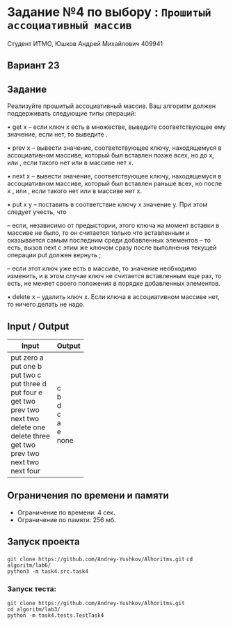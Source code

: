 # Задание №4 по выбору  : `Прошитый ассоциативный массив`

Студент ИТМО, Юшков Андрей Михайлович  409941

## Вариант 23



## Задание 
Реализуйте прошитый ассоциативный массив. Ваш алгоритм должен поддерживать следующие типы операций:

• get x – если ключ x есть в множестве, выведите соответствующее ему
значение, если нет, то выведите <none>.

• prev x – вывести значение, соответствующее ключу, находящемуся в ассоциативном массиве, который был вставлен позже всех, но до x, или <none>,
если такого нет или в массиве нет x.

• next x – вывести значение, соответствующее ключу, находящемуся в ассоциативном массиве, который был вставлен раньше всех, но после x , или
<none>, если такого нет или в массиве нет x.

• put x y – поставить в соответствие ключу x значение y. При этом следует
учесть, что
   
– если, независимо от предыстории, этого ключа на момент вставки в
массиве не было, то он считается только что вставленным и оказывается самым последним среди добавленных элементов – то есть, вызов
next с этим же ключом сразу после выполнения текущей операции put
должен вернуть <none>;
   
– если этот ключ уже есть в массиве, то значение необходимо изменить,
и в этом случае ключ не считается вставленным еще раз, то есть, не
меняет своего положения в порядке добавленных элементов.

• delete x – удалить ключ x. Если ключа в ассоциативном массиве нет, то
ничего делать не надо.

## Input / Output 

| Input                                                                                                                                                                                            | Output                                    |
|--------------------------------------------------------------------------------------------------------------------------------------------------------------------------------------------------|-------------------------------------------|
| put zero a<br/>put one b<br/>put two c <br/>put three d<br/>put four e<br/>get two<br/>prev two<br/>next two<br/>delete one<br/>delete three<br/>get two<br/>prev two<br/>next two<br/>next four | c<br/>b<br/>d<br/>c<br/>a<br/>e<br/> none |


## Ограничения по времени и памяти

- Ограничение по времени: 4 сек.
- Ограничение по памяти: 256 мб.


## Запуск проекта

`git clone https://github.com/Andrey-Yushkov/Alhoritms.git`
`cd algoritm/lab6/`  
`python3 -m task4.src.task4` 

### Запуск теста:   
   
`git clone https://github.com/Andrey-Yushkov/Alhoritms.git`   
`cd algoritm/lab3/`  
`python -m task4.tests.TestTask4`

